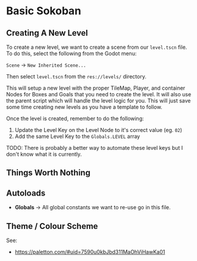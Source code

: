 # Basic Sokoban

## Creating A New Level

To create a new level, we want to create a scene from our `level.tscn` file. To 
do this, select the following from the Godot menu:

`Scene` -> `New Inherited Scene...`

Then select `level.tscn` from the `res://levels/` directory.

This will setup a new level with the proper TileMap, Player, and container 
Nodes for Boxes and Goals that you need to create the level. It will also use 
the parent script which will handle the level logic for you. This will just save 
some time creating new levels as you have a template to follow.

Once the level is created, remember to do the following:

1. Update the Level Key on the Level Node to it's correct value (eg. `02`)
2. Add the same Level Key to the `Globals.LEVEL` array

TODO: There is probably a better way to automate these level keys but I don't
know what it is currently.

## Things Worth Nothing

## Autoloads

- **Globals** -> All global constants we want to re-use go in this file.

## Theme / Colour Scheme

See:
- https://paletton.com/#uid=7590u0kbJbd311MaOhViHawKa01
